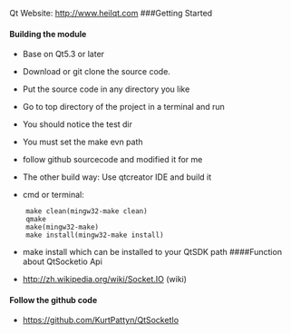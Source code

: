 ﻿Qt Website: http://www.heilqt.com
###Getting Started

#### Building the module
* Base on Qt5.3 or later

* Download or git clone the source code.

* Put the source code in any directory you like

* Go to top directory of the project in a terminal and run

* You should notice the test dir

* You must set the make evn path

* follow github sourcecode and modified it for me

* The other build way: Use qtcreator IDE and build it
*  cmd or terminal:
```
    make clean(mingw32-make clean)
    qmake
    make(mingw32-make)
    make install(mingw32-make install)
```
* make install which can be installed to your QtSDK path
####Function about QtSocketio Api

* http://zh.wikipedia.org/wiki/Socket.IO (wiki)

#### Follow the github code
* https://github.com/KurtPattyn/QtSocketIo
